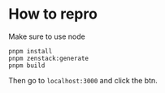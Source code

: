# How to repro

Make sure to use node

```
pnpm install
pnpm zenstack:generate
pnpm build
```

Then go to `localhost:3000` and click the btn.